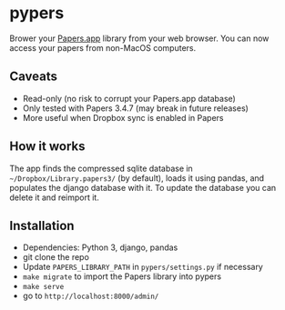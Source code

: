 # pypers

Brower your [Papers.app](http://papersapp.com/) library from your web browser. You can now access your papers from non-MacOS computers.


## Caveats

* Read-only (no risk to corrupt your Papers.app database)
* Only tested with Papers 3.4.7 (may break in future releases)
* More useful when Dropbox sync is enabled in Papers


## How it works

The app finds the compressed sqlite database in `~/Dropbox/Library.papers3/` (by default), loads it using pandas, and populates the django database with it. To update the database you can delete it and reimport it.


## Installation

* Dependencies: Python 3, django, pandas
* git clone the repo
* Update `PAPERS_LIBRARY_PATH` in `pypers/settings.py` if necessary
* `make migrate` to import the Papers library into pypers
* `make serve`
* go to `http://localhost:8000/admin/`
